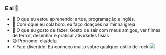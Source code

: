 ### E ai 👋

- 🌱 O que eu estou aprenendo: artes, programação e inglês.
- 👯 Com oque eu colaboro: eu faço doaçoes na minha igreja
- 💬 O que eu gosto de fazer: Gosto de sair com meus amigos, ver filmes de terror, desenhar e praticar atividades físias
- 😄 Pronome: ela/dela
- ⚡ Fato divertido: Eu conheço muito sobre qualquer estilo de rock
  ![](https://media.tenor.com/5AeBrrSXk34AAAAd/gato.gif)

